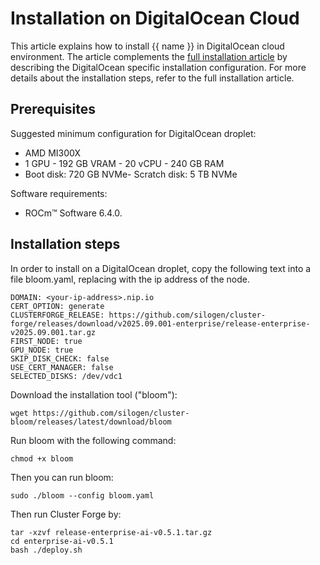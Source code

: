 <!--
Copyright © Advanced Micro Devices, Inc., or its affiliates.

SPDX-License-Identifier: MIT
-->

# Installation on DigitalOcean Cloud

This article explains how to install {{ name }} in DigitalOcean cloud environment. The article complements the [full installation article](./on-premises-installation.md) by describing the DigitalOcean specific installation configuration. For more details about the installation steps, refer to the full installation article.

## Prerequisites

Suggested minimum configuration for DigitalOcean droplet:

- AMD MI300X
- 1 GPU - 192 GB VRAM - 20 vCPU - 240 GB RAM
- Boot disk: 720 GB NVMe- Scratch disk: 5 TB NVMe

Software requirements:

- ROCm™ Software 6.4.0.

## Installation steps

In order to install on a DigitalOcean droplet, copy the following text into a file bloom.yaml, replacing <your-ip-address> with the ip address of the node.

```
DOMAIN: <your-ip-address>.nip.io
CERT_OPTION: generate
CLUSTERFORGE_RELEASE: https://github.com/silogen/cluster-forge/releases/download/v2025.09.001-enterprise/release-enterprise-v2025.09.001.tar.gz
FIRST_NODE: true
GPU_NODE: true
SKIP_DISK_CHECK: false
USE_CERT_MANAGER: false
SELECTED_DISKS: /dev/vdc1
```

Download the installation tool ("bloom"):

```
wget https://github.com/silogen/cluster-bloom/releases/latest/download/bloom
```

Run bloom with the following command:

```
chmod +x bloom
```

Then you can run bloom:

```
sudo ./bloom --config bloom.yaml
```

Then run Cluster Forge by:

```
tar -xzvf release-enterprise-ai-v0.5.1.tar.gz
cd enterprise-ai-v0.5.1
bash ./deploy.sh
```
